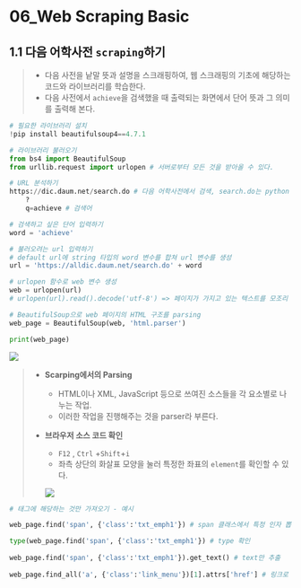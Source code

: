 # 06_Web Scraping Basic

## 1.1 다음 어학사전  `scraping`하기 

> - 다음 사전을 낱말 뜻과 설명을 스크래핑하여, 웹 스크래핑의 기초에 해당하는 코드와 라이브러리를 학습한다.
> - 다음 사전에서 `achieve`을 검색했을 때 출력되는 화면에서 단어 뜻과 그 의미를 출력해 본다.  

```python
# 필요한 라이브러리 설치
!pip install beautifulsoup4==4.7.1

# 라이브러리 불러오기
from bs4 import BeautifulSoup
from urllib.request import urlopen # 서버로부터 모든 것을 받아올 수 있다.

# URL 분석하기
https://dic.daum.net/search.do # 다음 어학사전에서 검색, search.do는 python 함수같은 개념
    ?
    q=achieve # 검색어
```

```python
# 검색하고 싶은 단어 입력하기
word = 'achieve'

# 불러오려는 url 입력하기
# default url에 string 타입의 word 변수를 합쳐 url 변수를 생성
url = 'https://alldic.daum.net/search.do' + word

# urlopen 함수로 web 변수 생성
web = urlopen(url)
# urlopen(url).read().decode('utf-8') => 페이지가 가지고 있는 텍스트를 모조리 다 긁어온다.

# BeautifulSoup으로 web 페이지의 HTML 구조를 parsing
web_page = BeautifulSoup(web, 'html.parser')

print(web_page)
```

![](C:\Users\student\Desktop\캡처.PNG)

> - **Scarping에서의 Parsing**
>
>   - HTML이나 XML, JavaScript 등으로 쓰여진 소스들을 각 요소별로 나누는 작업.
>   - 이러한 작업을 진행해주는 것을 parser라 부른다. 
>
>   
>
> - **브라우저 소스 코드 확인**
>
>   - `F12` , `Ctrl` +`Shift`+`i`
>   - 좌측 상단의 화살표 모양을 눌러 특정한 좌표의 `element`를 확인할 수 있다. 
>
>   ![](C:\Users\student\Desktop\캡처2.PNG)

```python
# 태그에 해당하는 것만 가져오기 - 예시

web_page.find('span', {'class':'txt_emph1'}) # span 클래스에서 특정 인자 뽑아오기

type(web_page.find('span', {'class':'txt_emph1'}) # type 확인
     
web_page.find('span', {'class':'txt_emph1'}).get_text() # text만 추출
     
web_page.find_all('a', {'class':'link_menu'})[1].attrs['href'] # 링크로 추출     
    
```

